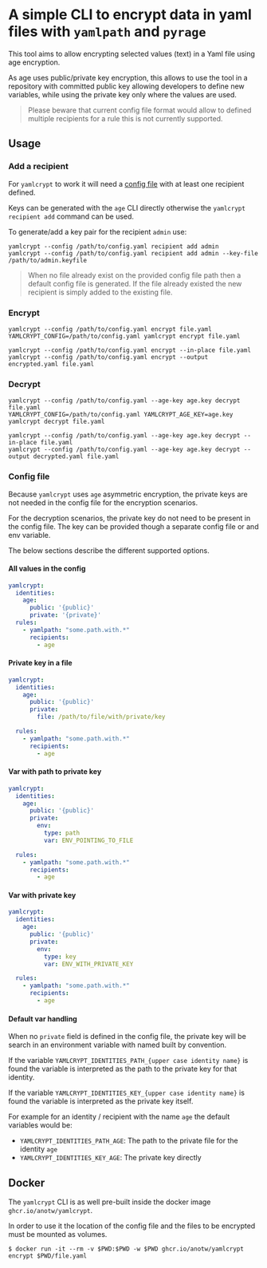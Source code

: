 # A simple CLI to encrypt data in yaml files with `yamlpath` and `pyrage`

This tool aims to allow encrypting selected values (text) in a Yaml file using age encryption.

As age uses public/private key encryption, this allows to use the tool in a repository with committed
public key allowing developers to define new variables, while using the private key only where the
values are used.

> Please beware that current config file format would allow to defined multiple recipients for a rule
> this is not currently supported.

## Usage

### Add a recipient

For `yamlcrypt` to work it will need a [config file](#config-file) with at least one recipient defined.

Keys can be generated with the `age` CLI directly otherwise the `yamlcrypt` `recipient add` command
can be used.

To generate/add a key pair for the recipient `admin` use:

```
yamlcrypt --config /path/to/config.yaml recipient add admin
yamlcrypt --config /path/to/config.yaml recipient add admin --key-file /path/to/admin.keyfile
```

> When no file already exist on the provided config file path then a default config file is generated.
> If the file already existed the new recipient is simply added to the existing file.

### Encrypt

```console
yamlcrypt --config /path/to/config.yaml encrypt file.yaml
YAMLCRYPT_CONFIG=/path/to/config.yaml yamlcrypt encrypt file.yaml

yamlcrypt --config /path/to/config.yaml encrypt --in-place file.yaml
yamlcrypt --config /path/to/config.yaml encrypt --output encrypted.yaml file.yaml
```

### Decrypt

```console
yamlcrypt --config /path/to/config.yaml --age-key age.key decrypt file.yaml
YAMLCRYPT_CONFIG=/path/to/config.yaml YAMLCRYPT_AGE_KEY=age.key yamlcrypt decrypt file.yaml

yamlcrypt --config /path/to/config.yaml --age-key age.key decrypt --in-place file.yaml
yamlcrypt --config /path/to/config.yaml --age-key age.key decrypt --output decrypted.yaml file.yaml
```

### Config file

Because `yamlcrypt` uses `age` asymmetric encryption, the private keys are not needed in the config
file for the encryption scenarios.

For the decryption scenarios, the private key do not need to be present in the config file. The key
can be provided though a separate config file or and env variable.

The below sections describe the different supported options.

#### All values in the config

```yaml
yamlcrypt:
  identities:
    age:
      public: '{public}'
      private: '{private}'
  rules:
    - yamlpath: "some.path.with.*"
      recipients:
        - age
```

#### Private key in a file

```yaml
yamlcrypt:
  identities:
    age:
      public: '{public}'
      private:
        file: /path/to/file/with/private/key

  rules:
    - yamlpath: "some.path.with.*"
      recipients:
        - age
```

#### Var with path to private key

```yaml
yamlcrypt:
  identities:
    age:
      public: '{public}'
      private:
        env:
          type: path
          var: ENV_POINTING_TO_FILE

  rules:
    - yamlpath: "some.path.with.*"
      recipients:
        - age
```

#### Var with private key

```yaml
yamlcrypt:
  identities:
    age:
      public: '{public}'
      private:
        env:
          type: key
          var: ENV_WITH_PRIVATE_KEY

  rules:
    - yamlpath: "some.path.with.*"
      recipients:
        - age
```

#### Default var handling

When no `private` field is defined in the config file, the private key will be search in
an environment variable with named built by convention.

If the variable `YAMLCRYPT_IDENTITIES_PATH_{upper case identity name}` is found the variable is
interpreted as the path to the private key for that identity.

If the variable `YAMLCRYPT_IDENTITIES_KEY_{upper case identity name}` is found the variable is
interpreted as the private key itself.

For example for an identity / recipient with the name `age` the default variables would be:
  - `YAMLCRYPT_IDENTITIES_PATH_AGE`: The path to the private file for the identity `age`
  - `YAMLCRYPT_IDENTITIES_KEY_AGE`: The private key directly

## Docker

The `yamlcrypt` CLI is as well pre-built inside the docker image `ghcr.io/anotw/yamlcrypt`.

In order to use it the location of the config file and the files to be encrypted must be mounted
as volumes.

```console
$ docker run -it --rm -v $PWD:$PWD -w $PWD ghcr.io/anotw/yamlcrypt encrypt $PWD/file.yaml
```
